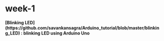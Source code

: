 <h1> week-1 </h1>
<h4>[Blinking LED](https://github.com/savankansagra/Arduino_tutorial/blob/master/blinking_LED) : blinking LED using Arduino Uno
